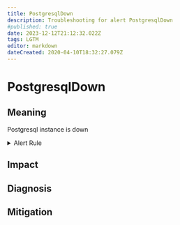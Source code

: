 ```yaml
---
title: PostgresqlDown
description: Troubleshooting for alert PostgresqlDown
#published: true
date: 2023-12-12T21:12:32.022Z
tags: LGTM
editor: markdown
dateCreated: 2020-04-10T18:32:27.079Z
---
```


# PostgresqlDown

## Meaning
[//]: # "Short paragraph that explains what the alert means"
Postgresql instance is down

<details>
  <summary>Alert Rule</summary>

  ```yaml
alert: PostgresqlDown
expr: pg_up == 0
for: 0m
labels:
    severity: critical
annotations:
    summary: Postgresql down (instance {{ $labels.instance }})
    description: |-
        Postgresql instance is down
          VALUE = {{ $value }}
          LABELS = {{ $labels }}
    runbook: http://wiki.ringsq.io/runbook/PostgresqlDown

  ```
</details>


## Impact
[//]: # "What could / will happen if the alert is not addressed"



## Diagnosis
[//]: # "Steps to take to identify the cause of the problem"



## Mitigation
[//]: # "The steps necessary to resolve the alert"
